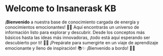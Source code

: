 # Welcome to Insanerask KB

¡**Bienvenido** a nuestra base de conocimiento cargada de energía y conocimientos emocionantes! :rocket:💡 Aquí encontrarás un universo de información listo para explorar y descubrir. Desde los conceptos más básicos hasta las ideas más innovadoras, ¡todo está aquí esperando ser descubierto por ti! 💪💫 ¡Prepárate para sumergirte en un viaje de aprendizaje emocionante y lleno de inspiración! 📚✨ ¡Bienvenido a bordo! 🎉🌟
